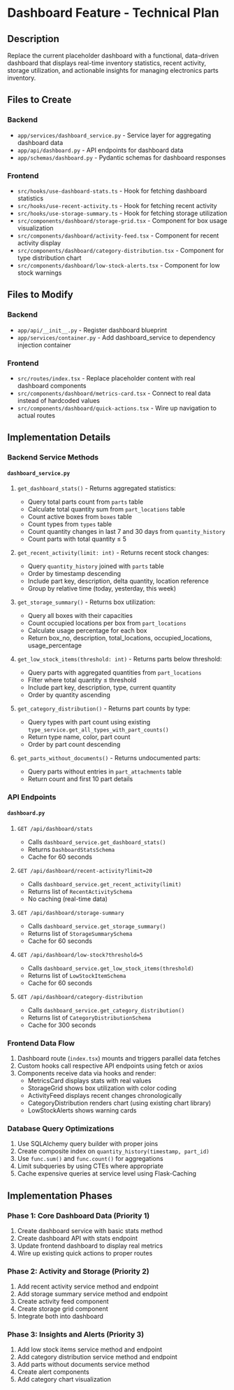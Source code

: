 # Dashboard Feature - Technical Plan

## Description
Replace the current placeholder dashboard with a functional, data-driven dashboard that displays real-time inventory statistics, recent activity, storage utilization, and actionable insights for managing electronics parts inventory.

## Files to Create

### Backend
- `app/services/dashboard_service.py` - Service layer for aggregating dashboard data
- `app/api/dashboard.py` - API endpoints for dashboard data
- `app/schemas/dashboard.py` - Pydantic schemas for dashboard responses

### Frontend  
- `src/hooks/use-dashboard-stats.ts` - Hook for fetching dashboard statistics
- `src/hooks/use-recent-activity.ts` - Hook for fetching recent activity
- `src/hooks/use-storage-summary.ts` - Hook for fetching storage utilization
- `src/components/dashboard/storage-grid.tsx` - Component for box usage visualization
- `src/components/dashboard/activity-feed.tsx` - Component for recent activity display
- `src/components/dashboard/category-distribution.tsx` - Component for type distribution chart
- `src/components/dashboard/low-stock-alerts.tsx` - Component for low stock warnings

## Files to Modify

### Backend
- `app/api/__init__.py` - Register dashboard blueprint
- `app/services/container.py` - Add dashboard_service to dependency injection container

### Frontend
- `src/routes/index.tsx` - Replace placeholder content with real dashboard components
- `src/components/dashboard/metrics-card.tsx` - Connect to real data instead of hardcoded values
- `src/components/dashboard/quick-actions.tsx` - Wire up navigation to actual routes

## Implementation Details

### Backend Service Methods

#### `dashboard_service.py`
1. `get_dashboard_stats()` - Returns aggregated statistics:
   - Query total parts count from `parts` table
   - Calculate total quantity sum from `part_locations` table
   - Count active boxes from `boxes` table
   - Count types from `types` table
   - Count quantity changes in last 7 and 30 days from `quantity_history`
   - Count parts with total quantity ≤ 5

2. `get_recent_activity(limit: int)` - Returns recent stock changes:
   - Query `quantity_history` joined with `parts` table
   - Order by timestamp descending
   - Include part key, description, delta quantity, location reference
   - Group by relative time (today, yesterday, this week)

3. `get_storage_summary()` - Returns box utilization:
   - Query all boxes with their capacities
   - Count occupied locations per box from `part_locations`
   - Calculate usage percentage for each box
   - Return box_no, description, total_locations, occupied_locations, usage_percentage

4. `get_low_stock_items(threshold: int)` - Returns parts below threshold:
   - Query parts with aggregated quantities from `part_locations`
   - Filter where total quantity ≤ threshold
   - Include part key, description, type, current quantity
   - Order by quantity ascending

5. `get_category_distribution()` - Returns part counts by type:
   - Query types with part count using existing `type_service.get_all_types_with_part_counts()`
   - Return type name, color, part count
   - Order by part count descending

6. `get_parts_without_documents()` - Returns undocumented parts:
   - Query parts without entries in `part_attachments` table
   - Return count and first 10 part details

### API Endpoints

#### `dashboard.py`
1. `GET /api/dashboard/stats`
   - Calls `dashboard_service.get_dashboard_stats()`
   - Returns `DashboardStatsSchema`
   - Cache for 60 seconds

2. `GET /api/dashboard/recent-activity?limit=20`
   - Calls `dashboard_service.get_recent_activity(limit)`
   - Returns list of `RecentActivitySchema`
   - No caching (real-time data)

3. `GET /api/dashboard/storage-summary`
   - Calls `dashboard_service.get_storage_summary()`
   - Returns list of `StorageSummarySchema`
   - Cache for 60 seconds

4. `GET /api/dashboard/low-stock?threshold=5`
   - Calls `dashboard_service.get_low_stock_items(threshold)`
   - Returns list of `LowStockItemSchema`
   - Cache for 60 seconds

5. `GET /api/dashboard/category-distribution`
   - Calls `dashboard_service.get_category_distribution()`
   - Returns list of `CategoryDistributionSchema`
   - Cache for 300 seconds

### Frontend Data Flow

1. Dashboard route (`index.tsx`) mounts and triggers parallel data fetches
2. Custom hooks call respective API endpoints using fetch or axios
3. Components receive data via hooks and render:
   - MetricsCard displays stats with real values
   - StorageGrid shows box utilization with color coding
   - ActivityFeed displays recent changes chronologically
   - CategoryDistribution renders chart (using existing chart library)
   - LowStockAlerts shows warning cards

### Database Query Optimizations

1. Use SQLAlchemy query builder with proper joins
2. Create composite index on `quantity_history(timestamp, part_id)`
3. Use `func.sum()` and `func.count()` for aggregations
4. Limit subqueries by using CTEs where appropriate
5. Cache expensive queries at service level using Flask-Caching

## Implementation Phases

### Phase 1: Core Dashboard Data (Priority 1)
1. Create dashboard service with basic stats method
2. Create dashboard API with stats endpoint
3. Update frontend dashboard to display real metrics
4. Wire up existing quick actions to proper routes

### Phase 2: Activity and Storage (Priority 2)
1. Add recent activity service method and endpoint
2. Add storage summary service method and endpoint
3. Create activity feed component
4. Create storage grid component
5. Integrate both into dashboard

### Phase 3: Insights and Alerts (Priority 3)
1. Add low stock items service method and endpoint
2. Add category distribution service method and endpoint
3. Add parts without documents service method
4. Create alert components
5. Add category chart visualization